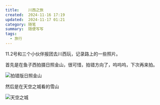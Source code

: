 ```yaml
---
title:    川西之旅
created:  2024-11-16 17:19
updated:  2024-11-17 01:21
category: 随笔
summary:  随便写写
tags:
  - 旅行
---
```


11.2号和三个小伙伴报团去川西玩，记录路上的一些照片。


首先是在鱼子西拍摄日照金山，很可惜，拍错方向了，呜呜呜，下次再来拍。

![拍错版日照金山](http://cdn.innov.ink/images/IMG_20241102_222215.jpg?image)

然后是在天空之城看的雪山

![天空之城](http://cdn.innov.ink/images/IMG_20241102_222238.jpg?image)